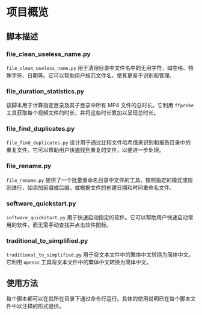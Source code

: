 # 项目概览

## 脚本描述

### file_clean_useless_name.py
`file_clean_useless_name.py` 用于清理目录中文件名中的无用字符，如空格、特殊字符、日期等。它可以帮助用户规范文件名，使其更易于识别和管理。

### file_duration_statistics.py
该脚本用于计算指定目录及其子目录中所有 MP4 文件的总时长。它利用 `ffprobe` 工具获取每个视频文件的时长，并将这些时长累加以呈现总时长。

### file_find_duplicates.py
`file_find_duplicates.py` 设计用于通过比较文件哈希值来识别和报告目录中的重复文件。它可以帮助用户快速找到重复的文件，以便进一步处理。

### file_rename.py
`file_rename.py` 提供了一个批量重命名目录中文件的工具，按照指定的模式或规则进行，如添加前缀或后缀，或根据文件的创建日期和时间重命名文件。

### software_quickstart.py
`software_quickstart.py` 用于快速启动指定的软件。它可以帮助用户快速启动常用的软件，而无需手动查找并点击软件图标。

### traditional_to_simplified.py
`traditional_to_simplified.py` 用于将文本文件中的繁体中文转换为简体中文。它利用 `opencc` 工具将文本文件中的繁体中文转换为简体中文。

## 使用方法
每个脚本都可以在其所在目录下通过命令行运行。具体的使用说明已在每个脚本文件中以注释的形式提供。

